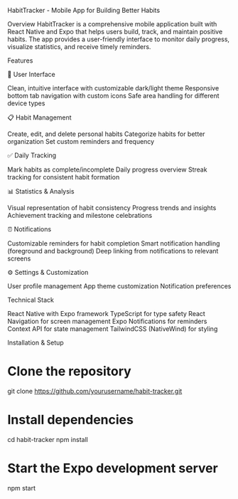 HabitTracker - Mobile App for Building Better Habits

Overview
HabitTracker is a comprehensive mobile application built with React Native and Expo that helps users build, track, and maintain positive habits. The app provides a user-friendly interface to monitor daily progress, visualize statistics, and receive timely reminders.

Features

📱 User Interface

Clean, intuitive interface with customizable dark/light theme
Responsive bottom tab navigation with custom icons
Safe area handling for different device types

📋 Habit Management

Create, edit, and delete personal habits
Categorize habits for better organization
Set custom reminders and frequency

✅ Daily Tracking

Mark habits as complete/incomplete
Daily progress overview
Streak tracking for consistent habit formation

📊 Statistics & Analysis

Visual representation of habit consistency
Progress trends and insights
Achievement tracking and milestone celebrations

⏰ Notifications

Customizable reminders for habit completion
Smart notification handling (foreground and background)
Deep linking from notifications to relevant screens

⚙️ Settings & Customization

User profile management
App theme customization
Notification preferences

Technical Stack

React Native with Expo framework
TypeScript for type safety
React Navigation for screen management
Expo Notifications for reminders
Context API for state management
TailwindCSS (NativeWind) for styling


Installation & Setup

# Clone the repository
git clone https://github.com/yourusername/habit-tracker.git

# Install dependencies
cd habit-tracker
npm install

# Start the Expo development server
npm start
